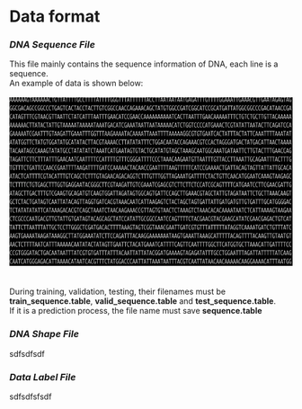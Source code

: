 # Data format

### ***DNA Sequence File*** <a name="DNA_Sequence_File"/>
This file mainly contains the sequence information of DNA, each line is a sequence.  
An example of data is shown below:  
<br />
<img src="https://github.com/wenkaiyan-kevin/PlantBind/blob/main/images/sequence-format.png" width = "600" height = "300" >  
<br />
<br />
During training, validation, testing, their filenames must be **train_sequence.table**, **valid_sequence.table** and **test_sequence.table**.  
If it is a prediction process, the file name must save **sequence.table**


### ***DNA Shape File*** <a name="DNA_Shape_File"/>

sdfsdfsdf
### ***Data Label File*** <a name="Data_Label_File"/>
sdfsdfsfsdf
